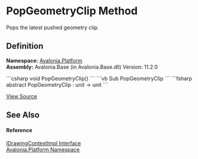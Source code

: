 # PopGeometryClip Method


Pops the latest pushed geometry clip.



## Definition
**Namespace:** <a href="N_Avalonia_Platform">Avalonia.Platform</a>  
**Assembly:** Avalonia.Base (in Avalonia.Base.dll) Version: 11.2.0

<Tabs groupId="api-code-preview">
<TabItem value="csharp" label="C#">
```csharp
void PopGeometryClip()
```
</TabItem>
<TabItem value="vb" label="VB">
```vb
Sub PopGeometryClip
```
</TabItem>
<TabItem value="fsharp" label="F#">
```fsharp
abstract PopGeometryClip : unit -> unit 
```
</TabItem>
</Tabs>



<a href="https://github.com/AvaloniaUI/Avalonia/tree/master/src/Avalonia.Base/Platform/IDrawingContextImpl.cs" title="View the source code">View Source</a>



## See Also


#### Reference
<a href="T_Avalonia_Platform_IDrawingContextImpl">IDrawingContextImpl Interface</a>  
<a href="N_Avalonia_Platform">Avalonia.Platform Namespace</a>  
